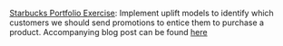 
[Starbucks Portfolio Exercise](https://github.com/joshxinjie/Data_Scientist_Nanodegree/tree/master/starbucks_portfolio_exercise): Implement uplift models to identify which customers we should send promotions to entice them to purchase a product. Accompanying blog post can be found [here](https://medium.com/datadriveninvestor/simple-machine-learning-techniques-to-improve-your-marketing-strategy-demystifying-uplift-models-dc4fb3f927a2)
